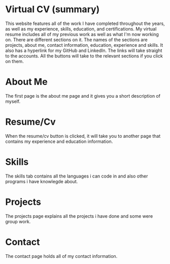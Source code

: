# Virtual CV (summary)
This website features all of the work I have completed throughout the years, as well as my experience, skills, education, and certifications. My virtual resume includes all of my previous work as well as what I'm now working on. There are different sections on it. The names of the sections are projects, about me, contact information, education, experience and skills. It also has a hyperlink for my GitHub and LinkedIn. The links will take straight to the accounts. All the buttons will take to the relevant sections if you click on them. 
# About Me
The first page is the about me page and it gives you a short description of myself. 
# Resume/Cv
When the resume/cv button is clicked, it will take you to another page that contains my experience and education information. 
# Skills
The skills tab contains all the languages i can code in and also other programs i have knowlegde about. 
# Projects
The projects page explains all the projects i have done and some were group work. 
# Contact
The contact page holds all of my contact information.

